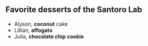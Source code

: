 ## Favorite desserts of the Santoro Lab

- Alyson, **coconut** cake
- Lillian, **affogato**
- Julia, **chocolate chip cookie**
